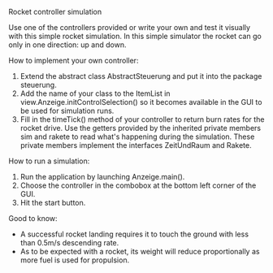 Rocket controller simulation

Use one of the controllers provided or write your own and test it visually with this simple rocket simulation.
In this simple simulator the rocket can go only in one direction: up and down.

How to implement your own controller:

1. Extend the abstract class AbstractSteuerung and put it into the package steuerung.
2. Add the name of your class to the ItemList in view.Anzeige.initControlSelection() so it becomes available
   in the GUI to be used for simulation runs.
3. Fill in the timeTick() method of your controller to return burn rates for the rocket drive. Use the getters
   provided by the inherited private members sim and rakete to read what's happening during the simulation.
   These private members implement the interfaces ZeitUndRaum and Rakete.
   
How to run a simulation:

1. Run the application by launching Anzeige.main().
2. Choose the controller in the combobox at the bottom left corner of the GUI.
3. Hit the start button.

Good to know:

- A successful rocket landing requires it to touch the ground with less than 0.5m/s descending rate.
- As to be expected with a rocket, its weight will reduce proportionally as more fuel is used for propulsion.
